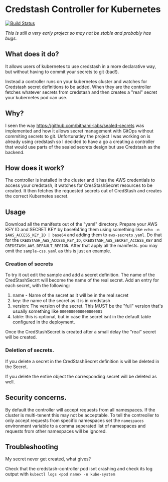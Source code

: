 # Credstash Controller for Kubernetes

[![Build Status](https://travis-ci.org/dmarkey/credstash-kubernetes-controller.svg?branch=master)](https://travis-ci.org/dmarkey/credstash-kubernetes-controller)

*This is still a very early project so may not be stable and probably has bugs.*


## What does it do?
It allows users of kubernetes to use credstash in a more declarative way, but without having to commit your secrets to git (bad!).

Instead a controller runs on your kubernetes cluster and watches for Credstash secret definitions to be added. When they are the controller fetches whatever secrets from credstash and then creates a "real" secret your kubernetes pod can use.

## Why?

I seen the way https://github.com/bitnami-labs/sealed-secrets was implemented and how it allows secret management with GitOps without commiting secrets to git. Unfortunatley the project I was working on is already using credstash so I decided to have a go a creating a controller that would use parts of the sealed secrets design but use Credstash as the backend.

## How does it work?

The controller is installed in the cluster and it has the AWS credentials to access your credstash, it watches for CresStashSecret resources to be created. It then fetches the requested secrets out of CredStash and creates the correct Kubernetes secret.

## Usage

Download all the manifests out of the "yaml" directory. Prepare your AWS KEY ID and SECRET KEY by base64'ing them using something like `echo -n $AWS_ACCESS_KEY_ID | base64`  and adding them to `aws-secrets.yaml`. Do that for the `CREDSTASH_AWS_ACCESS_KEY_ID`, `CREDSTASH_AWS_SECRET_ACCESS_KEY` and `CREDSTASH_AWS_DEFAULT_REGION`. After that apply all the manifests. you may omit the `sample-css.yaml` as this is just an example.

### Creation of secrets
To try it out edit the sample and add a secret definition. The name of the CredStashSecrrt will become the name of the real secret. Add an entry for each secret, with the following:

1. name - Name of the secret as it will be in the real secret
2. key: the name of the secret as it is in credstash
3. version: The version of the secret. This MUST be the "full" version that's usually something like `0000000000000000001`
4. table: this is optional, but in case the secret isnt in the default table configured in the deployment.

Once the CredStashSecret is created after a small delay the "real" secret will be created.

### Deletion of secrets.
If you delete a secret in the CredStashSecret definition is will be deleted in the Secret.

If you delete the entire object the corresponding secret will be deleted as well.

## Security concerns.
By default the controller will accept requests from all namespaces. If the cluster is multi-tenent this may not be acceptable. To tell the contreoller to only accept requests from specific namespaces set the `namespaces` environment variable to a comma seperated list of namespaces and requests from other namespaces will be ignored.

## Troubleshooting

My secret never get created, what gives?

Check that the credstash-controller pod isnt crashing and check its log output with `kubectl logs <pod name> -n kube-system`
